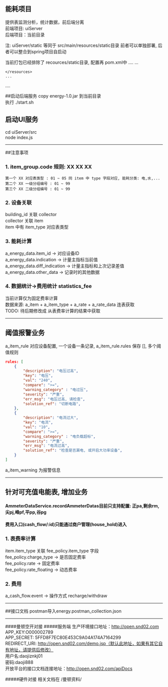 ## 能耗项目
提供表监测分析，统计数据，前后端分离<br>
前端项目: uiServer<br>
后端项目：当前目录

注: uiServer/static 等同于 src/main/resources/static目录
前者可以单独部署, 后者可以整合到spring项目自启动

当前打包已经排除了 recources/static目录, 配置再 pom.xml中
....
<build>
    ...
    <resources>
        
    </resources>
    ...
</build>
....



##启动后端服务
copy energy-1.0.jar 到当前目录<br>
执行 ./start.sh

## 启动UI服务
cd uiServer/src<br>
node index.js

------------

##注意事项
### 1. item_group.code 规则: XX XX XX
	第一个 XX 对应表类型 : 01 ~ 05 同 item 中 type 字段对应, 能耗分类: 电,水,...
	第二个 XX 一级分组编号 : 01 ~ 99
	第三个 XX 二级分组编号 : 01 ~ 99

### 2. 设备关联
building_id 关联 collector <br />
collector 关联 item <br />
item 中有 item_type 对应表类型

### 3. 能耗计算
a_energy_data.item_id -> 对应设备ID <br />
a_energy_data.indication -> 计量主指标当前值 <br />
a_energy_data.diff_indication -> 计量主指标和上次记录差值 <br />
a_energy_data.other_data -> 记录时的其他数据 

### 4. 数据统计->费用统计 statistics_fee
当前计算仅为固定费率计算  <br />
数据来源: a_item + a_item_type + a_rate + a_rate_data 连表获取  <br />
TODO: 待后期修改成 从表费率计算的结果中获取  <br />

------------

## 阈值报警业务
a_item_rule 对应设备配置, 一个设备一条记录, a_item_rule.rules 保存 [], 多个阈值规则
```json
rules: [
    {
        "description": "电压过高",
        "key": "电压",
        "val": "240",
        "compare": ">=",
        "warning_category" : "电过压",
        "severity": "严重",
        "err_msg": "电压过高, 请检查",
        "solution_ref": "切断电路",
    },
    {
        "description": "电流过大",
        "key": "电流",
        "val": "10",
        "compare": ">=",
        "warning_category" : "电负载超标",
        "severity": "严重",
        "err_msg": "电流过高",
        "solution_ref": "检查是否漏电, 或开启大功率设备",
    }
]
```
a_item_warning 为报警信息

------------

## 针对可充值电能表, 增加业务
#### AmmeterDataService.recordAmmeterDatas目前只支持配置: 正pa,剩余rm,尖pj,峰pf,平pp,谷pg
#### 费用入口(cash_flow/:id)只能通过商户管理(house_hold)进入

### 1. 表费率计算
item.item_type 关联 fee_policy.item_type 字段 <br />
fee_policy.charge_type -> 是否固定费率 <br />
fee_policy.rate -> 固定费率 <br />
fee_policy.rate_floating -> 动态费率  <br />

### 2. 费用
a_cash_flow.event -> 操作方式 recharge/withdraw <br />

------------

##接口文档
postman导入energy.postman_collection.json <br />

------------

####曼顿空开对接
#####服务端
生产环境接口地址：http://open.snd02.com <br />
APP_KEY:O000002789 <br />
APP_SECRET: 5FFD8F7EC80E453C9A04A174A7164299 <br />
REDIRECT_URI: http://open.snd02.com/demo.jsp（默认此地址，如果有其它自有地址，请提供后修改） <br />
用户名:daojiznkj01 <br />
密码:daoji888 <br />
开放平台的接口文档连接地址：http://open.snd02.com/apiDocs <br />

#####硬件对接
相关文档在 /曼顿资料/ <br />


